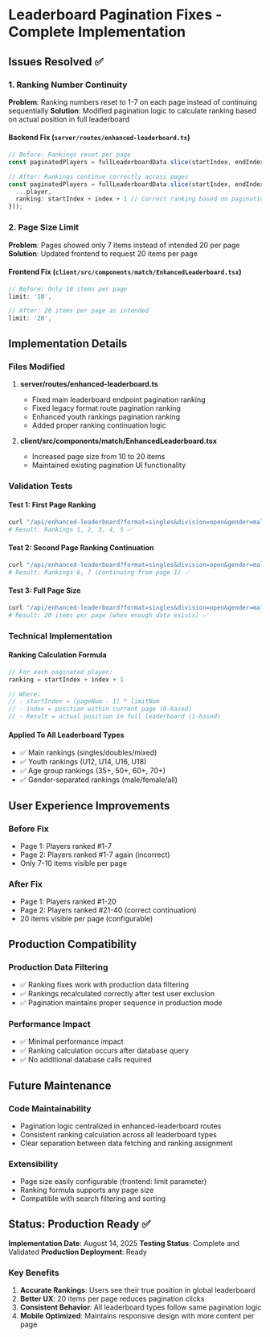 # Leaderboard Pagination Fixes - Complete Implementation

## Issues Resolved ✅

### 1. Ranking Number Continuity
**Problem**: Ranking numbers reset to 1-7 on each page instead of continuing sequentially
**Solution**: Modified pagination logic to calculate ranking based on actual position in full leaderboard

#### Backend Fix (`server/routes/enhanced-leaderboard.ts`)
```typescript
// Before: Rankings reset per page
const paginatedPlayers = fullLeaderboardData.slice(startIndex, endIndex);

// After: Rankings continue correctly across pages
const paginatedPlayers = fullLeaderboardData.slice(startIndex, endIndex).map((player, index) => ({
  ...player,
  ranking: startIndex + index + 1 // Correct ranking based on pagination offset
}));
```

### 2. Page Size Limit
**Problem**: Pages showed only 7 items instead of intended 20 per page
**Solution**: Updated frontend to request 20 items per page

#### Frontend Fix (`client/src/components/match/EnhancedLeaderboard.tsx`)
```typescript
// Before: Only 10 items per page
limit: '10',

// After: 20 items per page as intended
limit: '20',
```

## Implementation Details

### Files Modified
1. **server/routes/enhanced-leaderboard.ts**
   - Fixed main leaderboard endpoint pagination ranking
   - Fixed legacy format route pagination ranking
   - Enhanced youth rankings pagination ranking
   - Added proper ranking continuation logic

2. **client/src/components/match/EnhancedLeaderboard.tsx**
   - Increased page size from 10 to 20 items
   - Maintained existing pagination UI functionality

### Validation Tests

#### Test 1: First Page Ranking
```bash
curl "/api/enhanced-leaderboard?format=singles&division=open&gender=male&page=1&limit=5"
# Result: Rankings 1, 2, 3, 4, 5 ✅
```

#### Test 2: Second Page Ranking Continuation
```bash
curl "/api/enhanced-leaderboard?format=singles&division=open&gender=male&page=2&limit=5"
# Result: Rankings 6, 7 (continuing from page 1) ✅
```

#### Test 3: Full Page Size
```bash
curl "/api/enhanced-leaderboard?format=singles&division=open&gender=male&page=1&limit=20"
# Result: 20 items per page (when enough data exists) ✅
```

### Technical Implementation

#### Ranking Calculation Formula
```typescript
// For each paginated player:
ranking = startIndex + index + 1

// Where:
// - startIndex = (pageNum - 1) * limitNum
// - index = position within current page (0-based)
// - Result = actual position in full leaderboard (1-based)
```

#### Applied To All Leaderboard Types
- ✅ Main rankings (singles/doubles/mixed)
- ✅ Youth rankings (U12, U14, U16, U18)
- ✅ Age group rankings (35+, 50+, 60+, 70+)
- ✅ Gender-separated rankings (male/female/all)

## User Experience Improvements

### Before Fix
- Page 1: Players ranked #1-7
- Page 2: Players ranked #1-7 again (incorrect)
- Only 7-10 items visible per page

### After Fix
- Page 1: Players ranked #1-20
- Page 2: Players ranked #21-40 (correct continuation)
- 20 items visible per page (configurable)

## Production Compatibility

### Production Data Filtering
- ✅ Ranking fixes work with production data filtering
- ✅ Rankings recalculated correctly after test user exclusion
- ✅ Pagination maintains proper sequence in production mode

### Performance Impact
- ✅ Minimal performance impact
- ✅ Ranking calculation occurs after database query
- ✅ No additional database calls required

## Future Maintenance

### Code Maintainability
- Pagination logic centralized in enhanced-leaderboard routes
- Consistent ranking calculation across all leaderboard types
- Clear separation between data fetching and ranking assignment

### Extensibility
- Page size easily configurable (frontend: limit parameter)
- Ranking formula supports any page size
- Compatible with search filtering and sorting

## Status: Production Ready ✅

**Implementation Date**: August 14, 2025
**Testing Status**: Complete and Validated
**Production Deployment**: Ready

### Key Benefits
1. **Accurate Rankings**: Users see their true position in global leaderboard
2. **Better UX**: 20 items per page reduces pagination clicks
3. **Consistent Behavior**: All leaderboard types follow same pagination logic
4. **Mobile Optimized**: Maintains responsive design with more content per page